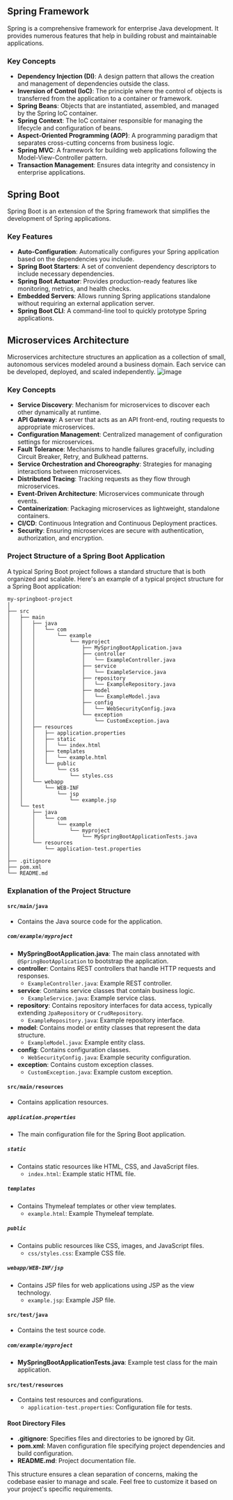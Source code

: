 ## Spring Framework
Spring is a comprehensive framework for enterprise Java development. It provides numerous features that help in building robust and maintainable applications.

### Key Concepts
- **Dependency Injection (DI)**: A design pattern that allows the creation and management of dependencies outside the class.
- **Inversion of Control (IoC)**: The principle where the control of objects is transferred from the application to a container or framework.
- **Spring Beans**: Objects that are instantiated, assembled, and managed by the Spring IoC container.
- **Spring Context**: The IoC container responsible for managing the lifecycle and configuration of beans.
- **Aspect-Oriented Programming (AOP)**: A programming paradigm that separates cross-cutting concerns from business logic.
- **Spring MVC**: A framework for building web applications following the Model-View-Controller pattern.
- **Transaction Management**: Ensures data integrity and consistency in enterprise applications.

## Spring Boot
Spring Boot is an extension of the Spring framework that simplifies the development of Spring applications.

### Key Features
- **Auto-Configuration**: Automatically configures your Spring application based on the dependencies you include.
- **Spring Boot Starters**: A set of convenient dependency descriptors to include necessary dependencies.
- **Spring Boot Actuator**: Provides production-ready features like monitoring, metrics, and health checks.
- **Embedded Servers**: Allows running Spring applications standalone without requiring an external application server.
- **Spring Boot CLI**: A command-line tool to quickly prototype Spring applications.

## Microservices Architecture
Microservices architecture structures an application as a collection of small, autonomous services modeled around a business domain. Each service can be developed, deployed, and scaled independently.
![image](https://github.com/user-attachments/assets/8f1cdec7-6d16-4df4-b054-23cc08d14841)


### Key Concepts
- **Service Discovery**: Mechanism for microservices to discover each other dynamically at runtime.
- **API Gateway**: A server that acts as an API front-end, routing requests to appropriate microservices.
- **Configuration Management**: Centralized management of configuration settings for microservices.
- **Fault Tolerance**: Mechanisms to handle failures gracefully, including Circuit Breaker, Retry, and Bulkhead patterns.
- **Service Orchestration and Choreography**: Strategies for managing interactions between microservices.
- **Distributed Tracing**: Tracking requests as they flow through microservices.
- **Event-Driven Architecture**: Microservices communicate through events.
- **Containerization**: Packaging microservices as lightweight, standalone containers.
- **CI/CD**: Continuous Integration and Continuous Deployment practices.
- **Security**: Ensuring microservices are secure with authentication, authorization, and encryption.

### Project Structure of a Spring Boot Application

A typical Spring Boot project follows a standard structure that is both organized and scalable. Here's an example of a typical project structure for a Spring Boot application:

```
my-springboot-project
│
├── src
│   ├── main
│   │   ├── java
│   │   │   └── com
│   │   │       └── example
│   │   │           └── myproject
│   │   │               ├── MySpringBootApplication.java
│   │   │               ├── controller
│   │   │               │   └── ExampleController.java
│   │   │               ├── service
│   │   │               │   └── ExampleService.java
│   │   │               ├── repository
│   │   │               │   └── ExampleRepository.java
│   │   │               ├── model
│   │   │               │   └── ExampleModel.java
│   │   │               ├── config
│   │   │               │   └── WebSecurityConfig.java
│   │   │               └── exception
│   │   │                   └── CustomException.java
│   │   ├── resources
│   │   │   ├── application.properties
│   │   │   ├── static
│   │   │   │   └── index.html
│   │   │   ├── templates
│   │   │   │   └── example.html
│   │   │   └── public
│   │   │       └── css
│   │   │           └── styles.css
│   │   └── webapp
│   │       └── WEB-INF
│   │           └── jsp
│   │               └── example.jsp
│   └── test
│       ├── java
│       │   └── com
│       │       └── example
│       │           └── myproject
│       │               └── MySpringBootApplicationTests.java
│       └── resources
│           └── application-test.properties
│
├── .gitignore
├── pom.xml
└── README.md
```

### Explanation of the Project Structure

#### `src/main/java`
- Contains the Java source code for the application.

##### `com/example/myproject`
- **MySpringBootApplication.java**: The main class annotated with `@SpringBootApplication` to bootstrap the application.
- **controller**: Contains REST controllers that handle HTTP requests and responses.
  - `ExampleController.java`: Example REST controller.
- **service**: Contains service classes that contain business logic.
  - `ExampleService.java`: Example service class.
- **repository**: Contains repository interfaces for data access, typically extending `JpaRepository` or `CrudRepository`.
  - `ExampleRepository.java`: Example repository interface.
- **model**: Contains model or entity classes that represent the data structure.
  - `ExampleModel.java`: Example entity class.
- **config**: Contains configuration classes.
  - `WebSecurityConfig.java`: Example security configuration.
- **exception**: Contains custom exception classes.
  - `CustomException.java`: Example custom exception.

#### `src/main/resources`
- Contains application resources.

##### `application.properties`
- The main configuration file for the Spring Boot application.

##### `static`
- Contains static resources like HTML, CSS, and JavaScript files.
  - `index.html`: Example static HTML file.

##### `templates`
- Contains Thymeleaf templates or other view templates.
  - `example.html`: Example Thymeleaf template.

##### `public`
- Contains public resources like CSS, images, and JavaScript files.
  - `css/styles.css`: Example CSS file.

##### `webapp/WEB-INF/jsp`
- Contains JSP files for web applications using JSP as the view technology.
  - `example.jsp`: Example JSP file.

#### `src/test/java`
- Contains the test source code.

##### `com/example/myproject`
- **MySpringBootApplicationTests.java**: Example test class for the main application.

#### `src/test/resources`
- Contains test resources and configurations.
  - `application-test.properties`: Configuration file for tests.

#### Root Directory Files
- **.gitignore**: Specifies files and directories to be ignored by Git.
- **pom.xml**: Maven configuration file specifying project dependencies and build configuration.
- **README.md**: Project documentation file.

This structure ensures a clean separation of concerns, making the codebase easier to manage and scale. Feel free to customize it based on your project's specific requirements.






 

